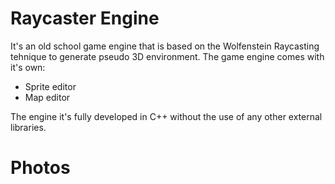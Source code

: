 # Raycaster Engine
It's an old school game engine that is based on the Wolfenstein Raycasting tehnique to generate pseudo 3D environment. The game engine comes with it's own:
- Sprite editor
- Map editor

The engine it's fully developed in C++ without the use of any other external libraries.

# Photos

